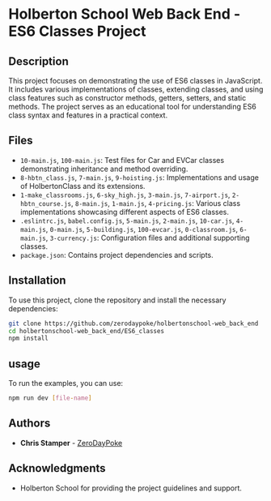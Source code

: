 # Holberton School Web Back End - ES6 Classes Project

## Description

This project focuses on demonstrating the use of ES6 classes in JavaScript. It includes various implementations of classes, extending classes, and using class features such as constructor methods, getters, setters, and static methods. The project serves as an educational tool for understanding ES6 class syntax and features in a practical context.

## Files

- `10-main.js`, `100-main.js`: Test files for Car and EVCar classes demonstrating inheritance and method overriding.
- `8-hbtn_class.js`, `7-main.js`, `9-hoisting.js`: Implementations and usage of HolbertonClass and its extensions.
- `1-make_classrooms.js`, `6-sky_high.js`, `3-main.js`, `7-airport.js`, `2-hbtn_course.js`, `8-main.js`, `1-main.js`, `4-pricing.js`: Various class implementations showcasing different aspects of ES6 classes.
- `.eslintrc.js`, `babel.config.js`, `5-main.js`, `2-main.js`, `10-car.js`, `4-main.js`, `0-main.js`, `5-building.js`, `100-evcar.js`, `0-classroom.js`, `6-main.js`, `3-currency.js`: Configuration files and additional supporting classes.
- `package.json`: Contains project dependencies and scripts.

## Installation

To use this project, clone the repository and install the necessary dependencies:

```bash
git clone https://github.com/zerodaypoke/holbertonschool-web_back_end
cd holbertonschool-web_back_end/ES6_classes
npm install
```

## usage

To run the examples, you can use:

```bash
npm run dev [file-name]
```

## Authors

- **Chris Stamper** - [ZeroDayPoke](https://github.com/ZeroDayPoke)

## Acknowledgments

- Holberton School for providing the project guidelines and support.
